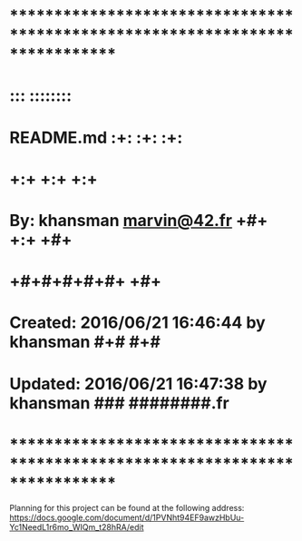 # **************************************************************************** #
#                                                                              #
#                                                         :::      ::::::::    #
#    README.md                                          :+:      :+:    :+:    #
#                                                     +:+ +:+         +:+      #
#    By: khansman <marvin@42.fr>                    +#+  +:+       +#+         #
#                                                 +#+#+#+#+#+   +#+            #
#    Created: 2016/06/21 16:46:44 by khansman          #+#    #+#              #
#    Updated: 2016/06/21 16:47:38 by khansman         ###   ########.fr        #
#                                                                              #
# **************************************************************************** #

Planning for this project can be found at the following address:
https://docs.google.com/document/d/1PVNht94EF9awzHbUu-Yc1NeedL1r6mo_WIQm_t28hRA/edit
